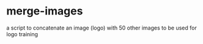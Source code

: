 # merge-images
a script to concatenate an image (logo) with 50 other images to be used for logo training

